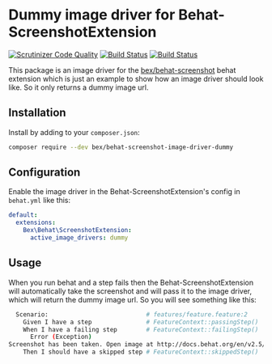 Dummy image driver for Behat-ScreenshotExtension
=========================
[![Scrutinizer Code Quality](https://scrutinizer-ci.com/g/tkotosz/behat-screenshot-image-driver-dummy/badges/quality-score.png?b=master)](https://scrutinizer-ci.com/g/tkotosz/behat-screenshot-image-driver-dummy/?branch=master)
[![Build Status](https://scrutinizer-ci.com/g/tkotosz/behat-screenshot-image-driver-dummy/badges/build.png?b=master)](https://scrutinizer-ci.com/g/tkotosz/behat-screenshot-image-driver-dummy/build-status/master)
[![Build Status](https://travis-ci.org/tkotosz/behat-screenshot-image-driver-dummy.svg?branch=master)](https://travis-ci.org/tkotosz/behat-screenshot-image-driver-dummy)

This package is an image driver for the [bex/behat-screenshot](https://github.com/elvetemedve/behat-screenshot) behat extension which is just an example to show how an image driver should look like. So it only returns a dummy image url.

Installation
------------

Install by adding to your `composer.json`:

```bash
composer require --dev bex/behat-screenshot-image-driver-dummy
```

Configuration
-------------

Enable the image driver in the Behat-ScreenshotExtension's config in `behat.yml` like this:

```yml
default:
  extensions:
    Bex\Behat\ScreenshotExtension:
      active_image_drivers: dummy
```

Usage
-----

When you run behat and a step fails then the Behat-ScreenshotExtension will automatically take the screenshot and will pass it to the image driver, which will return the dummy image url. So you will see something like this:

```bash
  Scenario:                           # features/feature.feature:2
    Given I have a step               # FeatureContext::passingStep()
    When I have a failing step        # FeatureContext::failingStep()
      Error (Exception)
Screenshot has been taken. Open image at http://docs.behat.org/en/v2.5/_static/img/logo.png
    Then I should have a skipped step # FeatureContext::skippedStep()
```